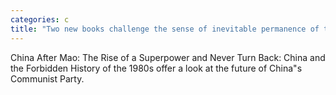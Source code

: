 ```yaml
---
categories: c
title: "Two new books challenge the sense of inevitable permanence of the Chinese party state"
---
```

China After Mao: The Rise of a Superpower and Never Turn Back: China and the Forbidden History of the 1980s offer a look at the future of China"s Communist Party.